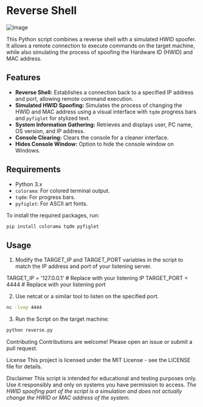 # Reverse Shell

![Image](https://i.imgur.com/x9r6DIW.png)

This Python script combines a reverse shell with a simulated HWID spoofer. It allows a remote connection to execute commands on the target machine, while also simulating the process of spoofing the Hardware ID (HWID) and MAC address.

## Features

-   **Reverse Shell:** Establishes a connection back to a specified IP address and port, allowing remote command execution.
-   **Simulated HWID Spoofing:** Simulates the process of changing the HWID and MAC address using a visual interface with `tqdm` progress bars and `pyfiglet` for stylized text.
-   **System Information Gathering:** Retrieves and displays user, PC name, OS version, and IP address.
-   **Console Clearing:** Clears the console for a cleaner interface.
-   **Hides Console Window:** Option to hide the console window on Windows.

## Requirements

-   Python 3.x
-   `colorama`: For colored terminal output.
-   `tqdm`: For progress bars.
-   `pyfiglet`: For ASCII art fonts.

To install the required packages, run:

```bash
pip install colorama tqdm pyfiglet
```

## Usage

1. Modify the TARGET_IP and TARGET_PORT variables in the script to match the IP address and port of your listening server.

TARGET_IP = '127.0.0.1'  # Replace with your listening IP
TARGET_PORT = 4444       # Replace with your listening port

2. Use netcat or a similar tool to listen on the specified port.
```bash
nc -lvnp 4444
```

3. Run the Script on the target machine:
```py
python reverse.py
```

Contributing
Contributions are welcome! Please open an issue or submit a pull request.

License
This project is licensed under the MIT License - see the LICENSE file for details.

Disclaimer
This script is intended for educational and testing purposes only. Use it responsibly and only on systems you have permission to access. *The HWID spoofing part of the script is a simulation and does not actually change the HWID or MAC address of the system.*
